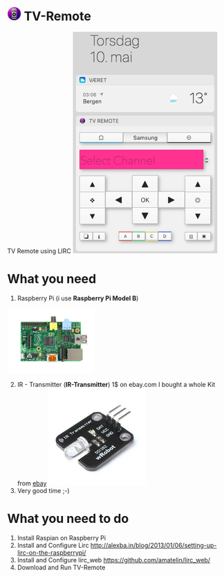 # ![Logo](/TV%20Remote/Assets.xcassets/AppIcon.appiconset/macOS_32pt_%401x.png) TV-Remote

TV Remote using LIRC
![Screenshot of TV-Remote](https://github.com/bjarnet3/TV-Remote/blob/master/_resources/Screenshot_of_TV-Remote.png) 

# What you need
1. Raspberry Pi (i use **Raspberry Pi Model B**)
<img src="/_resources/raspberry-pi-rev_b.jpg" width="40%" height="40%" />

2. IR - Transmitter (**IR-Transmitter**) 1$ on ebay.com
I bought a whole Kit from [ebay](https://www.ebay.com/sch/i.html?_odkw=IR+Transmitter+kit&_osacat=0&_from=R40&_trksid=p2045573.m570.l1313.TR0.TRC0.H0.X+Digital+38KHz+Infrared+2+IR+Sensor+%2B+2+Cable+Transmitter+Kit.TRS0&_nkw=+Digital+38KHz+Infrared+2+IR+Sensor+%2B+2+Cable+Transmitter+Kit&_sacat=0)
![Single IR-Transmitter](/_resources/ir-transmitter.jpg)
3. Very good time ;-)

# What you need to do
1. Install Raspian on Raspberry Pi
2. Install and Configure Lirc
http://alexba.in/blog/2013/01/06/setting-up-lirc-on-the-raspberrypi/
3. Install and Configure lirc_web
https://github.com/amatelin/lirc_web/
4. Download and Run TV-Remote
